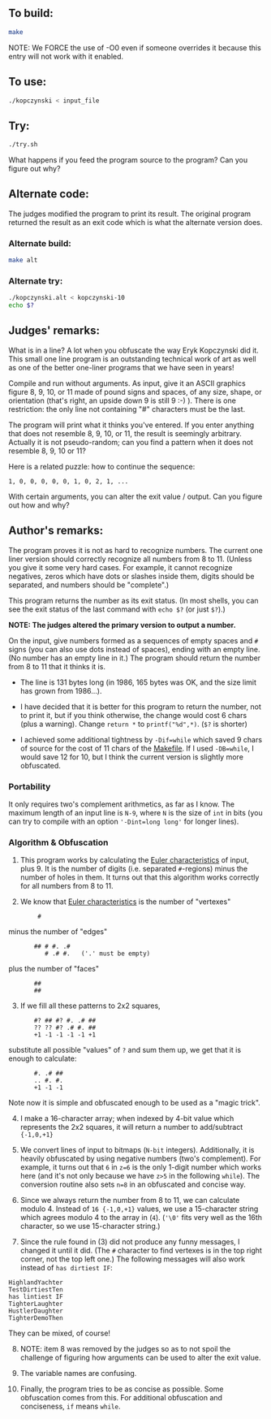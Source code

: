 ## To build:

```sh
make
```

NOTE: We FORCE the use of -O0 even if someone overrides it because this entry
will not work with it enabled.


## To use:

```sh
./kopczynski < input_file
```


## Try:

```sh
./try.sh
```

What happens if you feed the program source to the program? Can you figure out
why?


## Alternate code:

The judges modified the program to print its result.  The original
program returned the result as an exit code which is what the alternate version
does.


### Alternate build:

```sh
make alt
```


### Alternate try:

```sh
./kopczynski.alt < kopczynski-10
echo $?
```


## Judges' remarks:

What is in a line?  A lot when you obfuscate the way Eryk Kopczynski
did it.  This small one line program is an outstanding technical
work of art as well as one of the better one-liner programs that
we have seen in years!

Compile and run without arguments.  As input, give it an ASCII graphics
figure 8, 9, 10, or 11 made of pound signs and spaces, of any size,
shape, or orientation (that's right, an upside down 9 is still 9 :-) ).
There is one restriction: the only line not containing "#" characters
must be the last.

The program will print what it thinks you've entered. If you enter
anything that does not resemble 8, 9, 10, or 11, the result is
seemingly arbitrary.  Actually it is not pseudo-random; can you find
a pattern when it does not resemble 8, 9, 10 or 11?

Here is a related puzzle: how to continue the sequence:

    1, 0, 0, 0, 0, 0, 1, 0, 2, 1, ...

With certain arguments, you can alter the exit value / output.  Can you figure
out how and why?


## Author's remarks:

The program proves it is not as hard to recognize numbers. The current
one liner version should correctly recognize all numbers from 8 to 11.
(Unless you give it some very hard cases. For example, it cannot
recognize negatives, zeros which have dots or slashes inside them,
digits should be separated, and numbers should be "complete".)

This program returns the number as its exit status. (In most shells,
you can see the exit status of the last command with `echo $?` (or
just `$?`).)

**NOTE: The judges altered the primary version to output a number.**

On the input, give numbers formed as a sequences of empty spaces and `#`
signs (you can also use dots instead of spaces), ending with an empty
line. (No number has an empty line in it.) The program should return
the number from 8 to 11 that it thinks it is.

* The line is 131 bytes long (in 1986, 165 bytes was OK, and the size
  limit has grown from 1986...).

* I have decided that it is better for this program to return the
  number, not to print it, but if you think otherwise, the change would
  cost 6 chars (plus a warning). Change `return *` to `printf("%d",*)`.
  (`$?` is shorter)

* I achieved some additional tightness by `-Dif=while` which saved 9 chars of
source for the cost of 11 chars of the [Makefile](Makefile). If I used
`-DB=while`, I would save 12 for 10, but I think the current version is slightly
more obfuscated.

### Portability

It only requires two's complement arithmetics, as far as I know. The maximum
length of an input line is `N-9`, where `N` is the size of `int` in bits
(you can try to compile with an option `'-Dint=long long'` for longer
lines).

### Algorithm & Obfuscation

1. This program works by calculating the [Euler
characteristics](https://en.wikipedia.org/wiki/Euler_characteristic) of input,
plus 9. It is the number of digits (i.e. separated `#`-regions) minus the number
of holes in them. It turns out that this algorithm works correctly for all
numbers from 8 to 11.

2. We know that [Euler
characteristics](https://en.wikipedia.org/wiki/Euler_characteristic) is the number of "vertexes"

```
	    #
```

minus the number of "edges"

```
	   ## # #. .#
	      # .# #.   ('.' must be empty)
```

plus the number of "faces"

```
	   ##
	   ##
```

3. If we fill all these patterns to 2x2 squares,

```
	   #? ## #? #. .# ##
	   ?? ?? #? .# #. ##
	   +1 -1 -1 -1 -1 +1
```

substitute all possible "values" of `?` and sum them up, we get that it is
enough to calculate:

```
	   #. .# ##
	   .. #. #.
	   +1 -1 -1
```

Note now it is simple and obfuscated enough to be used as
a "magic trick".

4. I make a 16-character array; when indexed by 4-bit value which
represents the 2x2 squares, it will return a number to add/subtract
`{-1,0,+1}`

5. We convert lines of input to bitmaps (`N-bit` integers). Additionally, it is
heavily obfuscated by using negative numbers (two's complement).  For example,
it turns out that `6` in `z=6` is the only 1-digit number which works here (and
it's not only because we have `z>5` in the following `while`). The conversion
routine also sets `n=8` in an obfuscated and concise way.

6. Since we always return the number from 8 to 11, we can calculate modulo 4.
Instead of `16 {-1,0,+1}` values, we use a 15-character string which agrees
modulo 4 to the array in (`4`). (`'\0'` fits very well as the 16th character, so
we use 15-character string.)

7. Since the rule found in (3) did not produce any funny messages, I changed it
until it did. (The `#` character to find vertexes is in the top right corner,
not the top left one.) The following messages will also work instead of `has
dirtiest IF`:

```
HighlandYachter
TestDirtiestTen
has lintiest IF
TighterLaughter
HustlerDaughter
TighterDemoThen
```

They can be mixed, of course!

8. NOTE: item 8 was removed by the judges so as to not spoil the challenge of
figuring how arguments can be used to alter the exit value.

9. The variable names are confusing.

10. Finally, the program tries to be as concise as possible. Some obfuscation
comes from this. For additional obfuscation and conciseness, `if` means `while`.


<!--

    Copyright © 1984-2024 by Landon Curt Noll. All Rights Reserved.

    You are free to share and adapt this file under the terms of this license:

	Creative Commons Attribution-ShareAlike 4.0 International (CC BY-SA 4.0)

    For more information, see:

	https://creativecommons.org/licenses/by-sa/4.0/

-->
